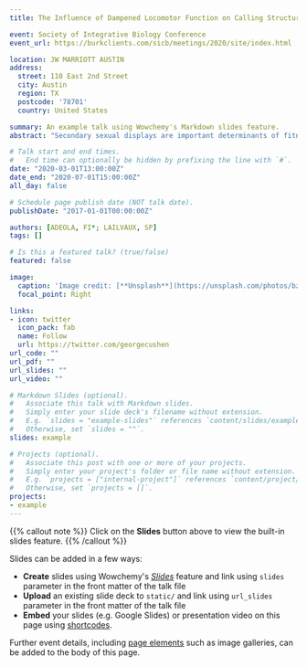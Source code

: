 ```yaml
---
title: The Influence of Dampened Locomotor Function on Calling Structure in the house cricket Acheta domesticus

event: Society of Integrative Biology Conference
event_url: https://burkclients.com/sicb/meetings/2020/site/index.html

location: JW MARRIOTT AUSTIN
address:
  street: 110 East 2nd Street
  city: Austin
  region: TX
  postcode: '78701'
  country: United States

summary: An example talk using Wowchemy's Markdown slides feature.
abstract: "Secondary sexual displays are important determinants of fitness in animals. Although variation in such displays are of keen interest to evolutionary biologists, the factors driving such variation are often poorly understood. Intrinsic factors such as individual condition, motivational state, or locomotor capacities in the case of dynamic displays could potentially affect aspects of male displays, which in turn can affect the probability of obtaining successful mating outcomes. We manipulated aggression and locomotor capacities in male house crickets, A. domesticus by synthetically blocking the octopamine receptors that influence aggression and skeletal muscle function. We then measured male courtship calls and analyzed the call structure to quantify the differences in the opportunity in selection based on the changes in dominant frequency, pulse duration intervals between chirp and trill in treated vs untreated males. By manipulating the ability of males to produce calls, which are driven by muscular contractions, we were able to reveal the influence of dampened locomotor function on male auditory displays."

# Talk start and end times.
#   End time can optionally be hidden by prefixing the line with `#`.
date: "2020-03-01T13:00:00Z"
date_end: "2020-07-01T15:00:00Z"
all_day: false

# Schedule page publish date (NOT talk date).
publishDate: "2017-01-01T00:00:00Z"

authors: [ADEOLA, FI*; LAILVAUX, SP]
tags: []

# Is this a featured talk? (true/false)
featured: false

image:
  caption: 'Image credit: [**Unsplash**](https://unsplash.com/photos/bzdhc5b3Bxs)'
  focal_point: Right

links:
- icon: twitter
  icon_pack: fab
  name: Follow
  url: https://twitter.com/georgecushen
url_code: ""
url_pdf: ""
url_slides: ""
url_video: ""

# Markdown Slides (optional).
#   Associate this talk with Markdown slides.
#   Simply enter your slide deck's filename without extension.
#   E.g. `slides = "example-slides"` references `content/slides/example-slides.md`.
#   Otherwise, set `slides = ""`.
slides: example

# Projects (optional).
#   Associate this post with one or more of your projects.
#   Simply enter your project's folder or file name without extension.
#   E.g. `projects = ["internal-project"]` references `content/project/deep-learning/index.md`.
#   Otherwise, set `projects = []`.
projects:
- example
---
```


{{% callout note %}}
Click on the **Slides** button above to view the built-in slides feature.
{{% /callout %}}

Slides can be added in a few ways:

- **Create** slides using Wowchemy's [*Slides*](https://wowchemy.com/docs/managing-content/#create-slides) feature and link using `slides` parameter in the front matter of the talk file
- **Upload** an existing slide deck to `static/` and link using `url_slides` parameter in the front matter of the talk file
- **Embed** your slides (e.g. Google Slides) or presentation video on this page using [shortcodes](https://wowchemy.com/docs/writing-markdown-latex/).

Further event details, including [page elements](https://wowchemy.com/docs/writing-markdown-latex/) such as image galleries, can be added to the body of this page.

